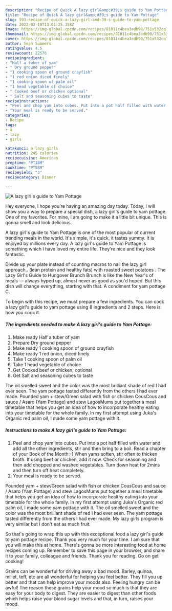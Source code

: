 ```yaml
---
description: "Recipe of Quick A lazy girl&amp;#39;s guide to Yam Pottage"
title: "Recipe of Quick A lazy girl&amp;#39;s guide to Yam Pottage"
slug: 593-recipe-of-quick-a-lazy-girl-and-39-s-guide-to-yam-pottage
date: 2022-03-10T13:01:25.158Z
image: https://img-global.cpcdn.com/recipes/81011c4bea3edb98/751x532cq70/a-lazy-girls-guide-to-yam-pottage-recipe-main-photo.jpg
thumbnail: https://img-global.cpcdn.com/recipes/81011c4bea3edb98/751x532cq70/a-lazy-girls-guide-to-yam-pottage-recipe-main-photo.jpg
cover: https://img-global.cpcdn.com/recipes/81011c4bea3edb98/751x532cq70/a-lazy-girls-guide-to-yam-pottage-recipe-main-photo.jpg
author: Sean Summers
ratingvalue: 4.5
reviewcount: 22576
recipeingredient:
- "Half a tuber of yam"
- " Dry ground pepper"
- "1 cooking spoon of ground crayfish"
- "1 red onion diced finely"
- "1 cooking spoon of palm oil"
- "1 head vegetable of choice"
- " Cooked beef or chicken optional"
- " Salt and seasoning cubes to taste"
recipeinstructions:
- "Peel and chop yam into cubes. Put into a pot half filled with water and add all the other ingredients, stir and then bring to a boil. Read a chapter of your Book of the Month:-) When yams soften, stir often to thicken broth. If using beef or chicken, add it now. Check for seasoning and then add chopped and washed vegetables. Turn down heat for 2mins and then turn off heat completely."
- "Your meal is ready to be served."
categories:
- Recipe
tags:
- a
- lazy
- girls

katakunci: a lazy girls 
nutrition: 245 calories
recipecuisine: American
preptime: "PT18M"
cooktime: "PT58M"
recipeyield: "3"
recipecategory: Dinner

---
```



![A lazy girl&#39;s guide to Yam Pottage](https://img-global.cpcdn.com/recipes/81011c4bea3edb98/751x532cq70/a-lazy-girls-guide-to-yam-pottage-recipe-main-photo.jpg)

Hey everyone, I hope you're having an amazing day today. Today, I will show you a way to prepare a special dish, a lazy girl&#39;s guide to yam pottage. One of my favorites. For mine, I am going to make it a little bit unique. This is gonna smell and look delicious.

A lazy girl&#39;s guide to Yam Pottage is one of the most popular of current trending meals in the world. It's simple, it's quick, it tastes yummy. It is enjoyed by millions every day. A lazy girl&#39;s guide to Yam Pottage is something which I have loved my entire life. They're nice and they look fantastic.

Divide up your plate instead of counting macros to nail the lazy girl approach.. (lean protein and healthy fats) with roasted sweet potatoes . The Lazy Girl&#39;s Guide to Hungover Brunch Brunch is like the New Year&#39;s of meals — always hyped up, almost never as good as you&#39;d hoped. But this dish will change everything, starting with that. A condiment for yam pottage C.


To begin with this recipe, we must prepare a few ingredients. You can cook a lazy girl&#39;s guide to yam pottage using 8 ingredients and 2 steps. Here is how you cook it.

<!--inarticleads1-->

##### The ingredients needed to make A lazy girl&#39;s guide to Yam Pottage:

1. Make ready Half a tuber of yam
1. Prepare  Dry ground pepper
1. Make ready 1 cooking spoon of ground crayfish
1. Make ready 1 red onion, diced finely
1. Take 1 cooking spoon of palm oil
1. Take 1 head vegetable of choice
1. Get  Cooked beef or chicken; optional
1. Get  Salt and seasoning cubes to taste


The oil smelled sweet and the color was the most brilliant shade of red I had ever seen. The yam pottage tasted differently from the others I had ever made. Pounded yam + stew/Green salad with fish or chicken CousCous and sauce / Asaro (Yam Pottage) and stew LagosMums put together a meal timetable that helps you get an idea of how to incorporate healthy eating into your timetable for the whole family. In my first attempt using Juka&#39;s Organic red palm oil, I made some yam pottage with it. 

<!--inarticleads2-->

##### Instructions to make A lazy girl&#39;s guide to Yam Pottage:

1. Peel and chop yam into cubes. Put into a pot half filled with water and add all the other ingredients, stir and then bring to a boil. Read a chapter of your Book of the Month:-) When yams soften, stir often to thicken broth. If using beef or chicken, add it now. Check for seasoning and then add chopped and washed vegetables. Turn down heat for 2mins and then turn off heat completely.
1. Your meal is ready to be served.


Pounded yam + stew/Green salad with fish or chicken CousCous and sauce / Asaro (Yam Pottage) and stew LagosMums put together a meal timetable that helps you get an idea of how to incorporate healthy eating into your timetable for the whole family. In my first attempt using Juka&#39;s Organic red palm oil, I made some yam pottage with it. The oil smelled sweet and the color was the most brilliant shade of red I had ever seen. The yam pottage tasted differently from the others I had ever made. My lazy girls program is very similar but I don&#39;t eat as much fruit. 

So that's going to wrap this up with this exceptional food a lazy girl&#39;s guide to yam pottage recipe. Thank you very much for your time. I am sure that you will make this at home. There's gonna be more interesting food at home recipes coming up. Remember to save this page in your browser, and share it to your family, colleague and friends. Thank you for reading. Go on get cooking!

Grains can be wonderful for driving away a bad mood. Barley, quinoa, millet, teff, etc are all wonderful for helping you feel better. They fill you up better and that can help improve your moods also. Feeling hungry can be awful! The reason these grains help your mood so much is that they are easy for your body to digest. They are easier to digest than other foods which helps raise your blood sugar levels and that, in turn, raises your mood.
